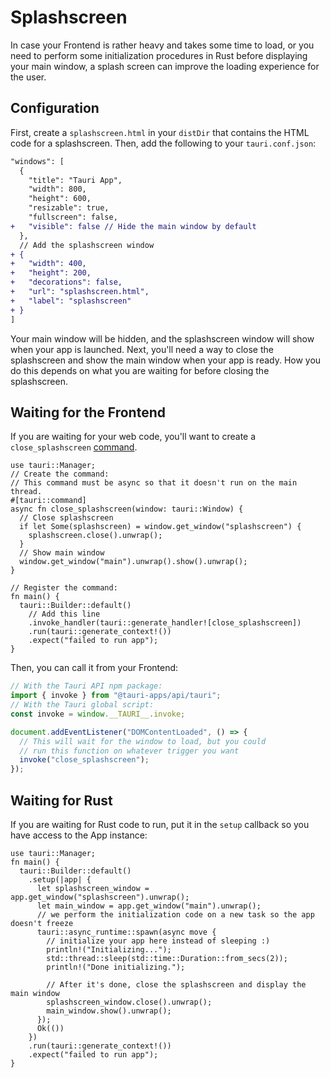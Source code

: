 # Splashscreen

In case your Frontend is rather heavy and takes some time to load, or
you need to perform some initialization procedures in Rust before
displaying your main window, a splash screen can improve the loading
experience for the user.

## Configuration

First, create a `splashscreen.html` in your `distDir` that contains
the HTML code for a splashscreen. Then, add the following to your
`tauri.conf.json`:

```diff
"windows": [
  {
    "title": "Tauri App",
    "width": 800,
    "height": 600,
    "resizable": true,
    "fullscreen": false,
+   "visible": false // Hide the main window by default
  },
  // Add the splashscreen window
+ {
+   "width": 400,
+   "height": 200,
+   "decorations": false,
+   "url": "splashscreen.html",
+   "label": "splashscreen"
+ }
]
```

Your main window will be hidden, and the splashscreen window will show
when your app is launched. Next, you'll need a way to close the
splashscreen and show the main window when your app is ready. How you
do this depends on what you are waiting for before closing the
splashscreen.

## Waiting for the Frontend

If you are waiting for your web code, you'll want to create a
`close_splashscreen` [command][commands].

```rust,ignore
use tauri::Manager;
// Create the command:
// This command must be async so that it doesn't run on the main thread.
#[tauri::command]
async fn close_splashscreen(window: tauri::Window) {
  // Close splashscreen
  if let Some(splashscreen) = window.get_window("splashscreen") {
    splashscreen.close().unwrap();
  }
  // Show main window
  window.get_window("main").unwrap().show().unwrap();
}

// Register the command:
fn main() {
  tauri::Builder::default()
    // Add this line
    .invoke_handler(tauri::generate_handler![close_splashscreen])
    .run(tauri::generate_context!())
    .expect("failed to run app");
}
```

Then, you can call it from your Frontend:

```javascript
// With the Tauri API npm package:
import { invoke } from "@tauri-apps/api/tauri";
// With the Tauri global script:
const invoke = window.__TAURI__.invoke;

document.addEventListener("DOMContentLoaded", () => {
  // This will wait for the window to load, but you could
  // run this function on whatever trigger you want
  invoke("close_splashscreen");
});
```

## Waiting for Rust

If you are waiting for Rust code to run, put it in the `setup`
callback so you have access to the App instance:

```rust,ignore
use tauri::Manager;
fn main() {
  tauri::Builder::default()
    .setup(|app| {
      let splashscreen_window = app.get_window("splashscreen").unwrap();
      let main_window = app.get_window("main").unwrap();
      // we perform the initialization code on a new task so the app doesn't freeze
      tauri::async_runtime::spawn(async move {
        // initialize your app here instead of sleeping :)
        println!("Initializing...");
        std::thread::sleep(std::time::Duration::from_secs(2));
        println!("Done initializing.");

        // After it's done, close the splashscreen and display the main window
        splashscreen_window.close().unwrap();
        main_window.show().unwrap();
      });
      Ok(())
    })
    .run(tauri::generate_context!())
    .expect("failed to run app");
}
```

[commands]: ../development/inter-process-communication.md#commands
